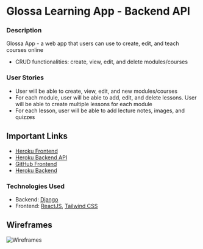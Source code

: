 # Glossa Learning App - Backend API

### Description
Glossa App - a web app that users can use to create, edit, and teach courses online
* CRUD functionalities: create, view, edit, and delete modules/courses

### User Stories
* User will be able to create, view, edit, and new modules/courses
* For each module, user will be able to add, edit, and delete lessons. User will be able to create multiple lessons for each module
* For each lesson, user will be able to add lecture notes, images, and quizzes

## Important Links
* [Heroku Frontend](https://glossar.herokuapp.com/)
* [Heroku Backend API](https://glossa-api.herokuapp.com/api/lessons)
* [GitHub Frontend](https://github.com/mwelongo/glossa_react)
* [Heroku Backend](https://github.com/mwelongo/glossa_api)

### Technologies Used
* Backend: [Django](https://www.djangoproject.com/)
* Frontend: [ReactJS](https://github.com/facebook/create-react-app), [Tailwind CSS](https://tailwindcss.com/docs/guides/create-react-app)

## Wireframes
![Wireframes](https://i.imgur.com/xsFwJdu.png)
